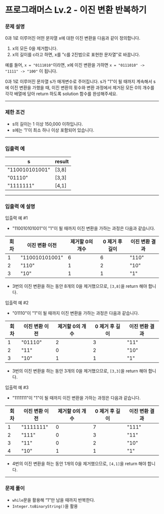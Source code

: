 # 프로그래머스 Lv.2 - 이진 변환 반복하기
### 문제 설명
0과 1로 이루어진 어떤 문자열 x에 대한 이진 변환을 다음과 같이 정의합니다.

1. x의 모든 0을 제거합니다.
2. x의 길이를 c라고 하면, x를 "c를 2진법으로 표현한 문자열"로 바꿉니다.

예를 들어, `x = "0111010"`이라면, x에 이진 변환을 가하면 `x = "0111010" -> "1111" -> "100"` 이 됩니다.

0과 1로 이루어진 문자열 s가 매개변수로 주어집니다. s가 "1"이 될 때까지 계속해서 s에 이진 변환을 가했을 때, 이진 변환의 횟수와 변환 과정에서 제거된 모든 0의 개수를 각각 배열에 담아 return 하도록 solution 함수를 완성해주세요.

---

### 제한 조건
- s의 길이는 1 이상 150,000 이하입니다.
- s에는 '1'이 최소 하나 이상 포함되어 있습니다.

---

### 입출력 예
s | result
----- | -----
"110010101001" |	[3,8]
"01110" |	[3,3]
"1111111" |	[4,1]

---

### 입출력 예 설명

입출력 예 #1

- "110010101001"이 "1"이 될 때까지 이진 변환을 가하는 과정은 다음과 같습니다.

| 회차 | 이진 변환 이전 | 제거할 0의 개수 | 0 제거 후 길이 | 이진 변환 결과 |
| --- | --- | --- | --- | --- |
| 1 | "110010101001" | 6 | 6 | "110" |
| 2 | "110" | 1 | 2 | "10" |
| 3 | "10" | 1 | 1 | "1" |
- 3번의 이진 변환을 하는 동안 8개의 0을 제거했으므로, `[3,8]`을 return 해야 합니다.

입출력 예 #2

- "01110"이 "1"이 될 때까지 이진 변환을 가하는 과정은 다음과 같습니다.

| 회차 | 이진 변환 이전 | 제거할 0의 개수 | 0 제거 후 길이 | 이진 변환 결과 |
| --- | --- | --- | --- | --- |
| 1 | "01110" | 2 | 3 | "11" |
| 2 | "11" | 0 | 2 | "10" |
| 3 | "10" | 1 | 1 | "1" |
- 3번의 이진 변환을 하는 동안 3개의 0을 제거했으므로, `[3,3]`을 return 해야 합니다.

입출력 예 #3

- "1111111"이 "1"이 될 때까지 이진 변환을 가하는 과정은 다음과 같습니다.

| 회차 | 이진 변환 이전 | 제거할 0의 개수 | 0 제거 후 길이 | 이진 변환 결과 |
| --- | --- | --- | --- | --- |
| 1 | "1111111" | 0 | 7 | "111" |
| 2 | "111" | 0 | 3 | "11" |
| 3 | "11" | 0 | 2 | "10" |
| 4 | "10" | 1 | 1 | "1" |
- 4번의 이진 변환을 하는 동안 1개의 0을 제거했으므로, `[4,1]`을 return 해야 합니다.

---

### 문제 풀이
- `while`문을 활용해 “1”만 남을 때까지 반복한다.
- `Integer.toBinaryString()`을 활용
